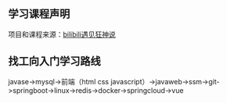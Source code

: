 ## 学习课程声明

项目和课程来源：[bilibili遇见狂神说](https://space.bilibili.com/95256449/)


## 找工向入门学习路线
javase->mysql->前端（html css javascript）->javaweb->ssm->git->springboot->linux->redis->docker->springcloud->vue

